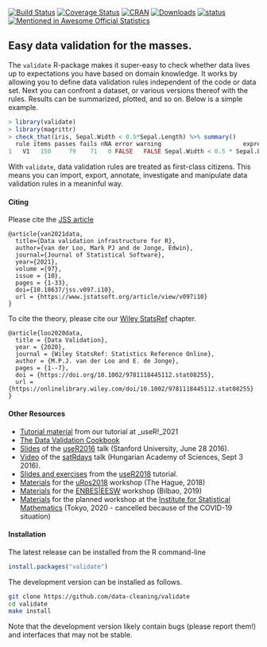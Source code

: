 [![Build Status](https://travis-ci.org/data-cleaning/validate.svg?branch=master)](https://travis-ci.org/data-cleaning/validate)
[![Coverage Status](https://coveralls.io/repos/data-cleaning/validate/badge.svg?branch=master&service=github)](https://coveralls.io/github/data-cleaning/validate?branch=master)
[![CRAN](http://www.r-pkg.org/badges/version/validate)](http://cran.r-project.org/package=validate/)
[![Downloads](https://cranlogs.r-pkg.org/badges/validate)](http://cran.r-project.org/package=validate/)
[![status](https://tinyverse.netlify.com/badge/validate)](https://CRAN.R-project.org/package=validate)
[![Mentioned in Awesome Official Statistics ](https://awesome.re/mentioned-badge.svg)](http://www.awesomeofficialstatistics.org)


Easy data validation for the masses.
-----------------------------------

The `validate` R-package makes it super-easy to check whether data lives up to expectations you have based on domain knowledge. It works by allowing you to define data validation rules independent of the code or data set. Next you can confront a dataset, or various versions thereof with the rules. Results can be summarized, plotted, and so on. Below is a simple example.

```r
> library(validate)
> library(magrittr)
> check_that(iris, Sepal.Width < 0.5*Sepal.Length) %>% summary()
  rule items passes fails nNA error warning                       expression
1   V1   150     79    71   0 FALSE   FALSE Sepal.Width < 0.5 * Sepal.Length
```

With `validate`, data validation rules are treated as first-class citizens.
This means you can import, export, annotate, investigate and manipulate data
validation rules in a meaninful way. 

#### Citing

Please cite the [JSS article](https://www.jstatsoft.org/article/view/v097i10)

```
@article{van2021data,
  title={Data validation infrastructure for R},
  author={van der Loo, Mark PJ and de Jonge, Edwin},
  journal={Journal of Statistical Software},
  year={2021},
  volume ={97},
  issue = {10},
  pages = {1-33},
  doi={10.18637/jss.v097.i10},
  url = {https://www.jstatsoft.org/article/view/v097i10}
}
```

To cite the theory, please cite our [Wiley StatsRef](https://arxiv.org/abs/2012.12028) chapter.

```
@article{loo2020data,
  title = {Data Validation},
  year = {2020},
  journal = {Wiley StatsRef: Statistics Reference Online},
  author = {M.P.J. van der Loo and E. de Jonge},
  pages = {1--7},
  doi = {https://doi.org/10.1002/9781118445112.stat08255},
  url = {https://onlinelibrary.wiley.com/doi/10.1002/9781118445112.stat08255}
}
```


#### Other Resources

- [Tutorial material](https://github.com/data-cleaning/validate) from our tutorial at _useR!_2021
- [The Data Validation Cookbook](https://data-cleaning.github.io/validate)
- [Slides](http://www.slideshare.net/MarkVanDerLoo/data-validation-infrastructure-the-validate-package) of the [useR2016](http://www.useR2016.org) talk (Stanford University, June 28 2016).
- [Video](https://www.youtube.com/watch?v=RMCc2Iu0UIQ) of the [satRdays](https://budapest.satRdays.org) talk (Hungarian Academy of Sciences, Sept 3 2016).
- [Slides and exercises](https://github.com/data-cleaning/useR2019_tutorial) from the [useR2018](https://user2018.r-project.org/) tutorial.
- [Materials](https://github.com/data-cleaning/uRos2018_tutorial) for the [uRos2018](http://r-project.ro/conference2018.html) workshop (The Hague, 2018)
- [Materials](https://github.com/data-cleaning/EESW2019_tutorial) for the [ENBES|EESW](https://statswiki.unece.org/display/ENBES/EESW19) workshop (Bilbao, 2019)
- [Materials](https://github.com/data-cleaning/ISM2020_tutorial) for the planned workshop at the [Institute for Statistical Mathematics](https://www.ism.ac.jp/index_e.html) (Tokyo, 2020 - cancelled because of the COVID-19 situation)

#### Installation


The latest release can be installed from the R command-line
```r
install.packages("validate")
```

The development version can be installed as follows.
```bash
git clone https://github.com/data-cleaning/validate
cd validate
make install
```

Note that the development version likely contain bugs (please report them!) and interfaces that may not be stable.
